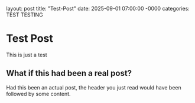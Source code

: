 layout: post
title: "Test-Post"
date: 2025-09-01 07:00:00 -0000
categories: TEST TESTING



# Test Post

This is just a test

## What if this had been a real post?

Had this been an actual post, the header you just read would have
been followed by some content.
